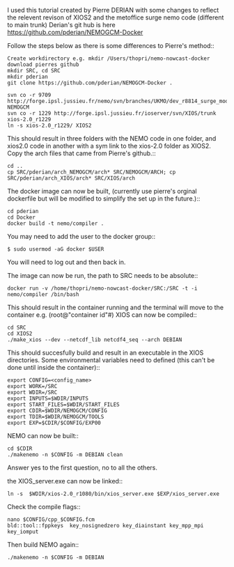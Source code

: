 I used this tutorial created by Pierre DERIAN with some changes to reflect the relevent revison of XIOS2 and the metoffice surge nemo code (different to main trunk) Derian's git hub is here https://github.com/pderian/NEMOGCM-Docker

Follow the steps below as there is some differences to Pierre's method::

	Create workdirectory e.g. mkdir /Users/thopri/nemo-nowcast-docker
	download pierres github
	mkdir SRC, cd SRC
	mkdir pderian 
	git clone https://github.com/pderian/NEMOGCM-Docker .

	svn co -r 9709 http://forge.ipsl.jussieu.fr/nemo/svn/branches/UKMO/dev_r8814_surge_modelling_Nemo4/NEMOGCM NEMOGCM
	svn co -r 1229 http://forge.ipsl.jussieu.fr/ioserver/svn/XIOS/trunk xios-2.0_r1229
	ln -s xios-2.0_r1229/ XIOS2

This should result in three folders with the NEMO code in one folder, and xios2.0 code in another with a sym link to the xios-2.0 folder as XIOS2. Copy the arch files that came from Pierre's github.::

	cd ..
	cp SRC/pderian/arch_NEMOGCM/arch* SRC/NEMOGCM/ARCH; cp SRC/pderian/arch_XIOS/arch* SRC/XIOS/arch

The docker image can now be built, (currently use pierre's orginal dockerfile but will be modified to simplify the set up in the future.)::
	
	cd pderian
	cd Docker
	docker build -t nemo/compiler .

You may need to add the user to the docker group::

	$ sudo usermod -aG docker $USER

You will need to log out and then back in.	

The image can now be run, the path to SRC needs to be absolute::

	docker run -v /home/thopri/nemo-nowcast-docker/SRC:/SRC -t -i nemo/compiler /bin/bash

This should result in the container running and the terminal will move to the container e.g. (root@"container id"#) XIOS can now be compiled::

	cd SRC
	cd XIOS2
	./make_xios --dev --netcdf_lib netcdf4_seq --arch DEBIAN

This should succesfully build and result in an executable in the XIOS directories. Some environmental variables need to defined (this can't be done until inside the container)::

	export CONFIG=<config_name>
	export WORK=/SRC
	export WDIR=/SRC
	export INPUTS=$WDIR/INPUTS
	export START_FILES=$WDIR/START_FILES
	export CDIR=$WDIR/NEMOGCM/CONFIG
	export TDIR=$WDIR/NEMOGCM/TOOLS
	export EXP=$CDIR/$CONFIG/EXP00

NEMO can now be built::

	cd $CDIR
	./makenemo -n $CONFIG -m DEBIAN clean

Answer yes to the first question, no to all the others. 

the XIOS_server.exe can now be linked::

	ln -s  $WDIR/xios-2.0_r1080/bin/xios_server.exe $EXP/xios_server.exe

Check the compile flags::

	nano $CONFIG/cpp_$CONFIG.fcm
	bld::tool::fppkeys  key_nosignedzero key_diainstant key_mpp_mpi key_iomput

Then build NEMO again:: 

	./makenemo -n $CONFIG -m DEBIAN
